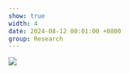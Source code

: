 ```yaml
---
show: true
width: 4
date: 2024-08-12 00:01:00 +0800
group: Research
---
```

<div>
    <img data-src="{{ '/assets/img/research/sca/seepage_chess_adhesion21.gif' | relative_url }}" class="lazy w-100 rounded" src="{{ '/assets/img/empty_300x200.png' | relative_url }}">
</div>
